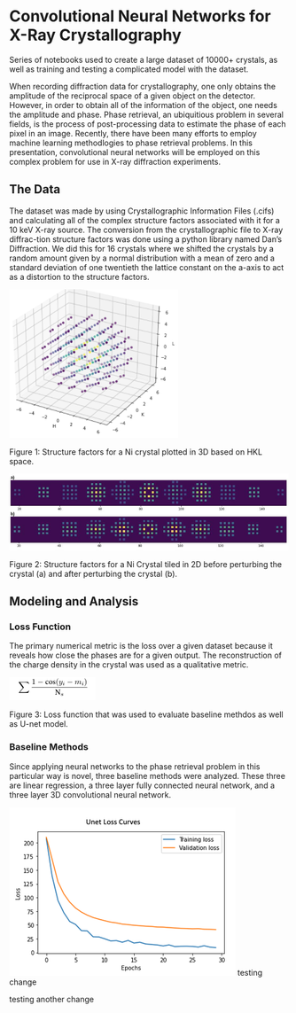 # Convolutional Neural Networks for X-Ray Crystallography
Series of notebooks used to create a large dataset of 10000+ crystals, as well as training and testing a complicated model with the dataset.

When recording diffraction data for crystallography, one only obtains the amplitude of the reciprocal space of a given object on the detector. However, in order to obtain all of the information of the object, one needs the amplitude and phase. Phase retrieval, an ubiquitious problem in several fields, is the process of post-processing data to estimate the phase of each pixel in an image. Recently, there have been many efforts to employ machine learning methodlogies to phase retrieval problems. In this presentation, convolutional neural networks will be employed on this complex problem for use in X-ray diffraction experiments.

## The Data

The dataset was made by using Crystallographic Information Files (.cifs) and calculating all of the complex structure factors associated with it for a 10 keV X-ray source.  The conversion from the crystallographic file to X-ray diffrac-tion structure factors was done using a python library named Dan’s Diffraction. We did this for 16 crystals where we shifted the crystals by a random amount given by a normal distribution with a mean of zero and a standard deviation of one twentieth the lattice constant on the a-axis to act as a distortion to the structure factors. 

![Unet loss](./images/reciprocal_space_structure_factor_example.png)

Figure 1: Structure factors for a Ni crystal plotted in 3D based on HKL space.

![structure factors plotted](./images/Shifted_Nickel_Structure_Factors.JPG)

Figure 2: Structure factors for a Ni Crystal tiled in 2D before perturbing the crystal (a) and after perturbing the crystal (b).

## Modeling and Analysis

### Loss Function

The primary numerical metric is the loss over a given dataset because it reveals how close the phases are for a given output. The reconstruction of the charge density in the crystal was used as a qualitative metric.

![Unet loss](./images/loss_function.png)

Figure 3: Loss function that was used to evaluate baseline methdos as well as U-net model.

### Baseline Methods

Since applying neural networks to the phase retrieval problem in this particular way is novel, three baseline methods were analyzed. These three are linear regression, a three layer fully connected neural network, and a three layer 3D convolutional neural network. 


![Unet loss](./images/Unet_loss_methods_section_v2.png)
testing change

testing another change
